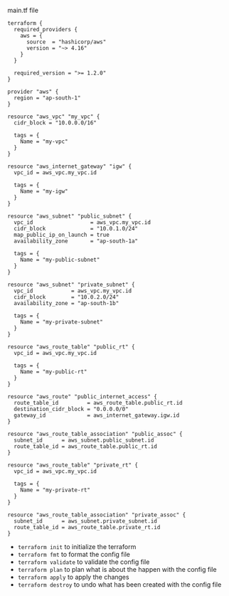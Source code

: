main.tf file

```hcl
terraform {
  required_providers {
    aws = {
      source  = "hashicorp/aws"
      version = "~> 4.16"
    }
  }

  required_version = ">= 1.2.0"
}

provider "aws" {
  region = "ap-south-1"
}

resource "aws_vpc" "my_vpc" {
  cidr_block = "10.0.0.0/16"

  tags = {
    Name = "my-vpc"
  }
}

resource "aws_internet_gateway" "igw" {
  vpc_id = aws_vpc.my_vpc.id

  tags = {
    Name = "my-igw"
  }
}

resource "aws_subnet" "public_subnet" {
  vpc_id                  = aws_vpc.my_vpc.id
  cidr_block              = "10.0.1.0/24"
  map_public_ip_on_launch = true
  availability_zone       = "ap-south-1a"

  tags = {
    Name = "my-public-subnet"
  }
}

resource "aws_subnet" "private_subnet" {
  vpc_id            = aws_vpc.my_vpc.id
  cidr_block        = "10.0.2.0/24"
  availability_zone = "ap-south-1b"

  tags = {
    Name = "my-private-subnet"
  }
}

resource "aws_route_table" "public_rt" {
  vpc_id = aws_vpc.my_vpc.id

  tags = {
    Name = "my-public-rt"
  }
}

resource "aws_route" "public_internet_access" {
  route_table_id         = aws_route_table.public_rt.id
  destination_cidr_block = "0.0.0.0/0"
  gateway_id             = aws_internet_gateway.igw.id
}

resource "aws_route_table_association" "public_assoc" {
  subnet_id      = aws_subnet.public_subnet.id
  route_table_id = aws_route_table.public_rt.id
}

resource "aws_route_table" "private_rt" {
  vpc_id = aws_vpc.my_vpc.id

  tags = {
    Name = "my-private-rt"
  }
}

resource "aws_route_table_association" "private_assoc" {
  subnet_id      = aws_subnet.private_subnet.id
  route_table_id = aws_route_table.private_rt.id
}
```

- `terraform init` to initialize the terraform
- `terraform fmt` to format the config file
- `terraform validate` to validate the config file
- `terraform plan` to plan what is about the happen with the config file
- `terraform apply` to apply the changes
- `terraform destroy` to undo what has been created with the config file
